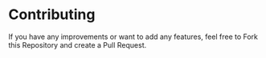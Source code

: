 # Contributing

If you have any improvements or want to add any features, feel free to Fork this Repository and create a Pull Request.
